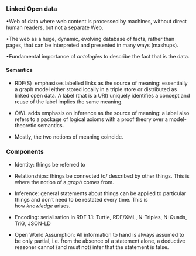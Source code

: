 
### Linked Open data

•Web of data where web content is processed by machines, without direct human readers, but not a separate Web.

•The web as a huge, dynamic, evolving database of facts, rather than pages, that can be interpreted and presented in many ways (mashups).

•Fundamental importance of _ontologies_ to describe the fact that is the data.


#### Semantics

- RDF(S)  emphasises labelled links as the source of meaning: essentially a graph model either stored locally in a triple store or distributed as linked open data. A label (that is a URI) uniquely identifies a concept and reuse of the label implies the same meaning.

- OWL adds emphasis on inference as the source of meaning: a label also refers to a package of logical axioms with a proof theory over a model-theoretic semantics.

- Mostly, the two notions of meaning coincide.

### Components

- Identity: things be referred to

- Relationships: things be connected to/ described by other things. This is where the notion of a _graph_ comes from.

- Inference: general statements about things can be applied to particular things and don’t need to be restated every time. This is  how _knowledge_ arises.

- Encoding: serialisation in RDF 1.1: Turtle, RDF/XML, N-Triples, N-Quads, TriG, JSON-LD

- Open World Assumption: All information to hand is always assumed to be only partial, i.e. from the absence of a statement alone, a deductive reasoner cannot (and must not) infer that the statement is false.





